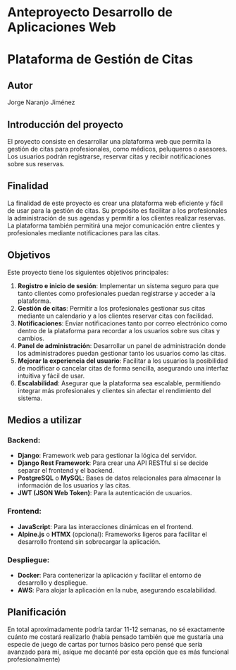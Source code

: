 # Anteproyecto Desarrollo de Aplicaciones Web
# Plataforma de Gestión de Citas

## Autor
Jorge Naranjo Jiménez

## Introducción del proyecto

El proyecto consiste en desarrollar una plataforma web que permita la gestión de citas para profesionales, como médicos, peluqueros o asesores. Los usuarios podrán registrarse, reservar citas y recibir notificaciones sobre sus reservas.

## Finalidad

La finalidad de este proyecto es crear una plataforma web eficiente y fácil de usar para la gestión de citas. Su propósito es facilitar a los profesionales la administración de sus agendas y permitir a los clientes realizar reservas. La plataforma también permitirá una mejor comunicación entre clientes y profesionales mediante notificaciones para las citas.

## Objetivos

Este proyecto tiene los siguientes objetivos principales:

1. **Registro e inicio de sesión**: Implementar un sistema seguro para que tanto clientes como profesionales puedan registrarse y acceder a la plataforma.
2. **Gestión de citas**: Permitir a los profesionales gestionar sus citas mediante un calendario y a los clientes reservar citas con facilidad.
3. **Notificaciones**: Enviar notificaciones tanto por correo electrónico como dentro de la plataforma para recordar a los usuarios sobre sus citas y cambios.
4. **Panel de administración**: Desarrollar un panel de administración donde los administradores puedan gestionar tanto los usuarios como las citas.
5. **Mejorar la experiencia del usuario**: Facilitar a los usuarios la posibilidad de modificar o cancelar citas de forma sencilla, asegurando una interfaz intuitiva y fácil de usar.
6. **Escalabilidad**: Asegurar que la plataforma sea escalable, permitiendo integrar más profesionales y clientes sin afectar el rendimiento del sistema.

## Medios a utilizar

### Backend:
- **Django**: Framework web para gestionar la lógica del servidor.
- **Django Rest Framework**: Para crear una API RESTful si se decide separar el frontend y el backend.
- **PostgreSQL** o **MySQL**: Bases de datos relacionales para almacenar la información de los usuarios y las citas.
- **JWT (JSON Web Token)**: Para la autenticación de usuarios.

### Frontend:
- **JavaScript**: Para las interacciones dinámicas en el frontend.
- **Alpine.js** o **HTMX** (opcional): Frameworks ligeros para facilitar el desarrollo frontend sin sobrecargar la aplicación.

### Despliegue:
- **Docker**: Para contenerizar la aplicación y facilitar el entorno de desarrollo y despliegue.
- **AWS**: Para alojar la aplicación en la nube, asegurando escalabilidad.

## Planificación
En total aproximadamente podría tardar 11-12 semanas, no sé exactamente cuánto me costará realizarlo (había pensado también que me gustaría una especie de juego de cartas por turnos básico pero pensé que sería avanzado para mí, asíque me decanté por esta opción que es más funcional profesionalmente)
